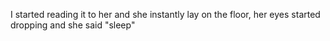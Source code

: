 I started reading it to her and she instantly lay on the floor, her eyes started dropping and she said "sleep"


